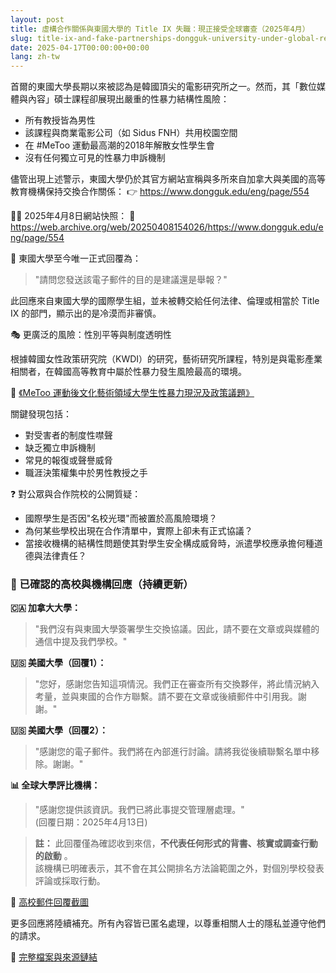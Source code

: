 ```yaml
---
layout: post
title: 虛構合作關係與東國大學的 Title IX 失職：現正接受全球審查（2025年4月）
slug: title-ix-and-fake-partnerships-dongguk-university-under-global-review-zh-tw
date: 2025-04-17T00:00:00+00:00
lang: zh-tw
---
```


首爾的東國大學長期以來被認為是韓國頂尖的電影研究所之一。然而，其「數位媒體與內容」碩士課程卻展現出嚴重的性暴力結構性風險：

  * 所有教授皆為男性
  * 該課程與商業電影公司（如 Sidus FNH）共用校園空間
  * 在 #MeToo 運動最高潮的2018年解散女性學生會
  * 沒有任何獨立可見的性暴力申訴機制



儘管出現上述警示，東國大學仍於其官方網站宣稱與多所來自加拿大與美國的高等教育機構保持交換合作關係： 👉 <https://www.dongguk.edu/eng/page/554>

🕵️‍♀️ 2025年4月8日網站快照： 📎 <https://web.archive.org/web/20250408154026/https://www.dongguk.edu/eng/page/554>

🔻 東國大學至今唯一正式回覆為：

> "請問您發送該電子郵件的目的是建議還是舉報？"

此回應來自東國大學的國際學生組，並未被轉交給任何法律、倫理或相當於 Title IX 的部門，顯示出的是冷漠而非審慎。

🎭 更廣泛的風險：性別平等與制度透明性

根據韓國女性政策研究院（KWDI）的研究，藝術研究所課程，特別是與電影產業相關者，在韓國高等教育中屬於性暴力發生風險最高的環境。

📄 [《MeToo 運動後文化藝術領域大學生性暴力現況及政策議題》](https://drive.proton.me/urls/BAPF2DA400#4RGLR08iLFAJ)

關鍵發現包括：

  * 對受害者的制度性噤聲
  * 缺乏獨立申訴機制
  * 常見的報復或聲譽威脅
  * 職涯決策權集中於男性教授之手



❓ 對公眾與合作院校的公開質疑：

  * 國際學生是否因"名校光環"而被置於高風險環境？
  * 為何某些學校出現在合作清單中，實際上卻未有正式協議？
  * 當接收機構的結構性問題使其對學生安全構成威脅時，派遣學校應承擔何種道德與法律責任？



### 🧾 已確認的高校與機構回應（持續更新）

**🇨🇦 加拿大大學：**

> "我們沒有與東國大學簽署學生交換協議。因此，請不要在文章或與媒體的通信中提及我們學校。"

**🇺🇸 美國大學（回覆1）：**

> "您好，感謝您告知這項情況。我們正在審查所有交換夥伴，將此情況納入考量，並與東國的合作方聯繫。請不要在文章或後續郵件中引用我。謝謝。"

**🇺🇸 美國大學（回覆2）：**

> "感謝您的電子郵件。我們將在內部進行討論。請將我從後續聯繫名單中移除。謝謝。"

**📊 全球大學評比機構：**

> "感謝您提供該資訊。我們已將此事提交管理層處理。"  
>   (回覆日期：2025年4月13日)

> **註：** 此回覆僅為確認收到來信，**不代表任何形式的背書、核實或調查行動的啟動** 。  
>  該機構已明確表示，其不會在其公開排名方法論範圍之外，對個別學校發表評論或採取行動。

📸 [高校郵件回覆截圖](https://drive.proton.me/urls/95J0T3K37R#RBCO657BAC6a)

更多回應將陸續補充。所有內容皆已匿名處理，以尊重相關人士的隱私並遵守他們的請求。

📍 [完整檔案與來源鏈結](https://genderwatchdog.bearblog.dev)

